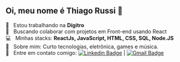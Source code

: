 ## Oi, meu nome é Thiago Russi 👋

 :rocket:  &nbsp; Estou trabalhando na **Dígitro**
 <br/> 🖤 &nbsp; Buscando colaborar com projetos em Front-end usando React
 <br/> :computer: &nbsp; Minhas stacks: **ReactJs, JavaScript, HTML, CSS, SQL, Node.JS**
 <br/> 💬  &nbsp; Sobre mim: Curto tecnologias, eletrônica, games e música.
 <br/> :email: &nbsp; Entre em contato comigo: [![Linkedin Badge](https://img.shields.io/badge/-ThiagoRussi-blue?style=flat-square&logo=Linkedin&logoColor=white&link=https://www.linkedin.com/in/tgmarinho/)](https://www.linkedin.com/in/thiago-russi-79aa3b163/) 
| 
[![Gmail Badge](https://img.shields.io/badge/-thiagorussii@gmail.com-c14438?style=flat-square&logo=Gmail&logoColor=white&link=mailto:thiagorussii@gmail.com)](mailto:thiagorussii@gmail.com)
